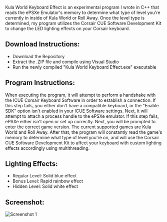 Kula World Keyboard Effect is an experimental program I wrote in C++ that reads the ePSXe Emulator's memory to determine what type of level you're currently in inside of Kula World or Roll Away. Once the level type is determined, my program utilizes the Corsair CUE Software Development Kit to change the LED lighting effects on your Corsair keyboard.

Download Instructions:
-----

 - Download the Repository
 - Extract the .ZIP file and compile using Visual Studio
 - Run the newly compiled "Kula World Keyboard Effect.exe" executable

Program Instructions:
-----

When executing the program, it will attempt to perform a handshake with the ICUE Corsair Keyboard Software in order to establish a connection. If this step fails, you either don't have a compatible keyboard, or the "Enable SDK" option isn't enabled in your ICUE Software settings. Next, it will attempt to attach a process handle to the ePSXe emulator. If this step fails, ePSXe either isn't open or set up correctly. Next, you will be prompted to enter the correct game version. The current supported games are Kula World and Roll Away. After that, the program will constantly read the game's memory to determine what type of level you're on, and will use the Corsair CUE Software Development Kit to affect your keyboard with custom lighting effects accordingly using multithreading.

Lighting Effects:
-----

 - Regular Level: Solid blue effect
 - Bonus Level: Rapid rainbow effect
 - Hidden Level: Solid white effect

Screenshot:
-----

![Screenshot 1](https://www.satial.xyz/screenshots/jdg6yq7gFUGSDX2b.png)
